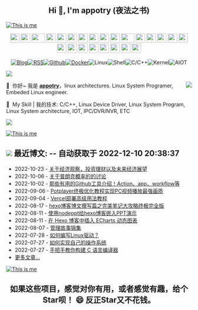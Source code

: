 <h2 align="center">Hi 👋, I'm appotry (夜法之书) </h1>

[![This is me](https://readme-typing-svg.herokuapp.com/?size=30&color=15485F&center=true&vCenter=true&width=1400&lines=%F0%9F%92%A1+%E4%BD%A0%E7%9C%8B%E5%88%B0%EF%BC%8C%E4%BD%A0%E6%83%B3%E7%9C%8B%E5%88%B0%E7%9A%84%EF%BC%9B%E4%BD%A0%E5%90%AC%E5%88%B0%EF%BC%8C%E4%BD%A0%E6%83%B3%E5%90%AC%E5%88%B0%E7%9A%84%EF%BC%9B%E4%BD%A0%E7%9B%B8%E4%BF%A1%EF%BC%8C%E4%BD%A0%E6%83%B3%E7%9B%B8%E4%BF%A1%E7%9A%84%EF%BC%81)](https://git.io/typing-svg)

<div align="center">
    <img src="https://cdn.17lai.site/media/pic/parrots/githubparrot.webp" width="25" height="25"/>
    <img src="https://cdn.17lai.site/media/pic/parrots/iranparrot.webp" width="25" height="25"/>
    <img src="https://cdn.17lai.site/media/pic/parrots/asyncparrot.webp" width="36" height="25"/>
    <img src="https://cdn.17lai.site/media/pic/parrots/exceptionallyfastparrot.webp" width="25" height="25"/>
    <img src="https://cdn.17lai.site/media/pic/parrots/60fpsparrot.webp" width="25" height="25"/>
    <img src="https://cdn.17lai.site/media/pic/parrots/jumpingparrot.webp" width="25" height="25"/>
    <img src="https://cdn.17lai.site/media/pic/parrots/opensourceparrot.webp" width="25" height="25"/>
    <img src="https://cdn.17lai.site/media/pic/parrots/dealwithitnowparrot.webp" width="25" height="25"/>
    <img src="https://cdn.17lai.site/media/pic/parrots/hypnoparrotlight.webp" width="25" height="25"/>
    <img src="https://cdn.17lai.site/media/pic/parrots/databaseparrot.webp" width="25" height="25"/>
    <img src="https://cdn.17lai.site/media/pic/parrots/fixparrot.webp" width="36" height="25"/>
    <img src="https://cdn.17lai.site/media/pic/parrots/laptop_parrot.webp" width="25" height="25"/>
    <img src="https://cdn.17lai.site/media/pic/parrots/spinningparrot.webp" width="25" height="25"/>
    <img src="https://cdn.17lai.site/media/pic/parrots/levitationparrot.webp" width="25" height="25"/>
    <img src="https://cdn.17lai.site/media/pic/parrots/meldparrot.webp" width="25" height="25"/>
    <img src="https://cdn.17lai.site/media/pic/parrots/slomoparrot.webp" width="25" height="25"/>
    <img src="https://cdn.17lai.site/media/pic/parrots/moonwalkingparrot.webp" width="25" height="25"/>
    <img src="https://cdn.17lai.site/media/pic/parrots/stableparrot.webp" width="25" height="25"/>
    <img src="https://cdn.17lai.site/media/pic/parrots/scienceparrot.webp" width="25" height="25"/>
    <img src="https://cdn.17lai.site/media/pic/parrots/pirateparrot.webp" width="25" height="25"/>
    <img src="https://cdn.17lai.site/media/pic/parrots/footballparrot.webp" width="25" height="25"/>
    <img src="https://cdn.17lai.site/media/pic/parrots/illuminatiparrot.webp" width="25" height="25"/>
    <img src="https://cdn.17lai.site/media/pic/parrots/hypnoparrotdark.webp" width="25" height="25"/>
    <img src="https://cdn.17lai.site/media/pic/parrots/mustacheparrot.webp" width="25" height="25"/>
</div>

<div align="center" >
  
[![Blog](https://img.shields.io/badge/Blog-%23FFA500.svg?&style=for-the-badge&logo=rss&logoColor=white)](https://blog.17lai.site)[![RSS](https://img.shields.io/badge/RSS-orange.svg?&style=for-the-badge&logo=rss&logoColor=white)](https://cdn.jsdelivr.net/gh/appotry/hexo@latest/atom.xml)[![Github](https://img.shields.io/badge/-Github-%23EEEEEE?logo=Github&style=for-the-badge&logoColor=black)](https://github.com/appotry)[![Docker](https://img.shields.io/badge/-Docker-%232496ED?logo=Docker&style=for-the-badge&logoColor=black)](https://hub.docker.com/u/bloodstar)![Linux](https://img.shields.io/badge/-Linux-%257A143?logo=Linux&style=for-the-badge&logoColor=black)![Shell](https://img.shields.io/badge/-Shell-%233776AB?logo=Windows%20Terminal&style=for-the-badge&logoColor=white)![C/C++](https://img.shields.io/badge/-C/C++-%23EEEEEE?logo=C&style=for-the-badge&logoColor=black)![Kernel](https://img.shields.io/badge/-Kernel-%234FC08D?logo=linux&style=for-the-badge&logoColor=white)![AIOT](https://img.shields.io/badge/-AIOT-yellowgreen?logo=IOTA&style=for-the-badge&logoColor=black)

</div>

<!--Trap--:)-->
<a href="https://github.com/404"><img src="https://blog.17lai.site/medias_webp/line.webp"></a>

<img align="right" src="https://ghstats.17lai.site/api?username=appotry&show_icons=true&icon_color=0366d6&text_color=24292e&bg_color=ffffff&hide_title=false" />

🤗 &nbsp;你好~ 我是 [**appotry**](https://blog.17lai.site)，linux architectures. Linux System Programer, Embeded Linux engineer.

🌈 &nbsp;My Skill | 我的技术: C/C++, Linux Device Driver, Linux System Program, Linux System architecture,  IOT, IPC/DVR/NVR, ETC

<!--Trap--:)-->
<a href="https://github.com/404"><img src="https://blog.17lai.site/medias_webp/line.webp"></a>

[![This is me](https://readme-typing-svg.herokuapp.com/?size=30&color=15485F&center=true&vCenter=true&width=1400&lines=%F0%9F%92%A1+%E7%9C%9F%E7%BB%8F%E4%B8%80%E5%8F%A5%E8%AF%9D%EF%BC%8C%E5%81%87%E7%BB%8F%E4%BC%A0%E4%B8%87%E5%8D%B7%EF%BC%81)](https://git.io/typing-svg)

## <a title="My Blog Site" target="_blank" href="https://blog.17lai.site/"><img src="https://img.shields.io/badge/%E5%8D%9A%E5%AE%A2%20(blog)-blog.17lai.site-orange" /></a> 最近博文:  -- 自动获取于 2022-12-10 20:38:37
* 2022-10-23 - [关于经济观察，投资理财以及未来经济展望](https://blog.17lai.site/posts/bbc8a231/            )
* 2022-10-06 - [关于普朗克概率的的讨论](https://blog.17lai.site/posts/60146716/            )
* 2022-10-02 - [那些有用的Github工具介绍！Action、app、workflow等](https://blog.17lai.site/posts/78c3371/            )
* 2022-09-06 - [Potplayer终极优化教程实现PC视频播放最强画质](https://blog.17lai.site/posts/2f8fb473/            )
* 2022-09-04 - [Vercel部署高级用法教程](https://blog.17lai.site/posts/e922fac8/            )
* 2022-08-17 - [hexo博客博文撰写篇之完美笔记大攻略终极完全版](https://blog.17lai.site/posts/253706ff/            )
* 2022-08-11 - [使用nodeppt给hexo博客嵌入PPT演示](https://blog.17lai.site/posts/546887ac/            )
* 2022-08-11 - [在 Hexo 博客中插入 ECharts 动态图表](https://blog.17lai.site/posts/217ccdc1/            )
* 2022-08-07 - [管理故事锦集](https://blog.17lai.site/posts/a6477052/            )
* 2022-07-28 - [如何编写Linux驱动？](https://blog.17lai.site/posts/ed364362/            )
* 2022-07-27 - [如何实现自己的操作系统](https://blog.17lai.site/posts/ffcce55d/            )
* 2022-07-27 - [手把手教你构建 C 语言编译器](https://blog.17lai.site/posts/32570315/            )
* [更多文章...](https://blog.17lai.site/) 

[![This is me](https://readme-typing-svg.herokuapp.com/?size=30&color=15485F&center=true&vCenter=true&width=1400&lines=%F0%9F%92%A1+%E4%BD%A0%E7%9C%8B%E5%88%B0%E7%9A%84%EF%BC%8C%E6%98%AF%E5%88%AB%E4%BA%BA%E6%83%B3%E8%AE%A9%E4%BD%A0%E7%9C%8B%E5%88%B0%E7%9A%84%EF%BC%9B%E4%BD%A0%E5%90%AC%E5%88%B0%E7%9A%84%EF%BC%8C%E6%98%AF%E5%88%AB%E4%BA%BA%E6%83%B3%E8%AE%A9%E4%BD%A0%E5%90%AC%E5%88%B0%E7%9A%84%EF%BC%9B%E4%BD%A0%E7%9B%B8%E4%BF%A1%E7%9A%84%EF%BC%8C%E6%98%AF%E5%88%AB%E4%BA%BA%E6%83%B3%E8%AE%A9%E4%BD%A0%E7%9B%B8%E4%BF%A1%E7%9A%84%EF%BC%81)](https://git.io/typing-svg)

<h2 align="center">如果这些项目，感觉对你有用，或者感觉有趣，给个Star呗！ 😄 反正Star又不花钱。</h2>

<!--
### Hi there 👋

**appotry/appotry** is a ✨ _special_ ✨ repository because its `README.md` (this file) appears on your GitHub profile.

Here are some ideas to get you started:
- 👯 I’m looking to collaborate on ...
- 🤔 I’m looking for help with ...
- 💬 Ask me about ...
- 😄 Pronouns: ...
- ⚡ Fun fact: ...
- 🔭 Linux System Programer, Embeded Linux engineer.
- 🌱 My Skill | 我的技术: C/C++, Linux Device Driver, Linux System Program, Linux System architecture,  IOT, IPC/DVR/NVR, ETC
- 📫 My blog | 个人博客: https://blog.17lai.site
-->

